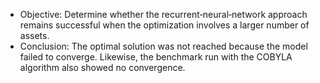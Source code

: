 - Objective: Determine whether the recurrent‑neural‑network approach remains successful when the optimization involves a larger number of assets.
- Conclusion: The optimal solution was not reached because the model failed to converge. Likewise, the benchmark run with the COBYLA algorithm also showed no convergence.